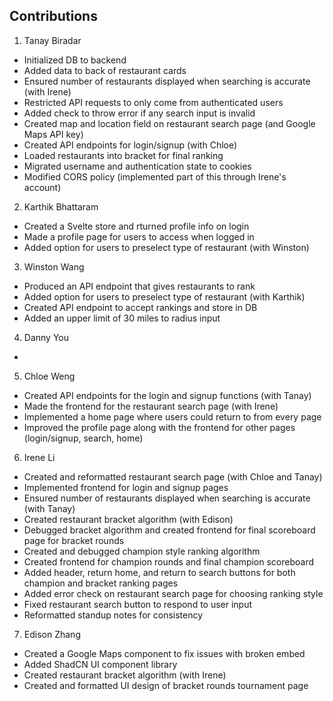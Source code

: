 ## Contributions
1. Tanay Biradar
- Initialized DB to backend
- Added data to back of restaurant cards
- Ensured number of restaurants displayed when searching is accurate (with Irene)
- Restricted API requests to only come from authenticated users
- Added check to throw error if any search input is invalid
- Created map and location field on restaurant search page (and Google Maps API key)
- Created API endpoints for login/signup (with Chloe)
- Loaded restaurants into bracket for final ranking
- Migrated username and authentication state to cookies
- Modified CORS policy (implemented part of this through Irene's account)
  
2. Karthik Bhattaram
- Created a Svelte store and rturned profile info on login
- Made a profile page for users to access when logged in
- Added option for users to preselect type of restaurant (with Winston)
  
3. Winston Wang
- Produced an API endpoint that gives restaurants to rank
- Added option for users to preselect type of restaurant (with Karthik)
- Created API endpoint to accept rankings and store in DB
- Added an upper limit of 30 miles to radius input
  
4. Danny You
- 

5. Chloe Weng
- Created API endpoints for the login and signup functions (with Tanay)
- Made the frontend for the restaurant search page (with Irene)
- Implemented a home page where users could return to from every page
- Improved the profile page along with the frontend for other pages (login/signup, search, home)

6. Irene Li
- Created and reformatted restaurant search page (with Chloe and Tanay)
- Implemented frontend for login and signup pages
- Ensured number of restaurants displayed when searching is accurate (with Tanay)
- Created restaurant bracket algorithm (with Edison)
- Debugged bracket algorithm and created frontend for final scoreboard page for bracket rounds
- Created and debugged champion style ranking algorithm
- Created frontend for champion rounds and final champion scoreboard
- Added header, return home, and return to search buttons for both champion and bracket ranking pages
- Added error check on restaurant search page for choosing ranking style
- Fixed restaurant search button to respond to user input
- Reformatted standup notes for consistency

7. Edison Zhang
- Created a Google Maps component to fix issues with broken embed
- Added ShadCN UI component library
- Created restaurant bracket algorithm (with Irene)
- Created and formatted UI design of bracket rounds tournament page
